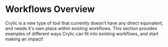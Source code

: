 # Workflows Overview

Crylic is a new type of tool that currently doesn't have any direct equivalent, and needs it's own place within existing workflows. This section provides examples of different ways Crylic can fit into existing workflows, and start making an impact!
